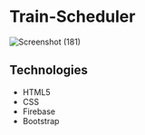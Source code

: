 # Train-Scheduler

![Screenshot (181)](https://user-images.githubusercontent.com/44280043/81525676-75571080-9323-11ea-9efc-7bf2ae929a61.png)

## Technologies
- HTML5
- CSS
- Firebase
- Bootstrap

